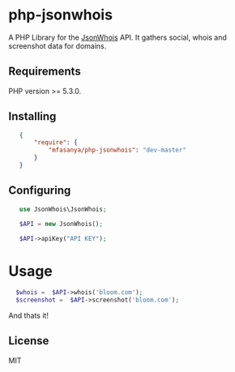 # php-jsonwhois

A PHP Library for the [JsonWhois](http://jsonwhois.com "JsonWhois") API. It gathers social, whois and screenshot data for domains.

## Requirements

PHP version >= 5.3.0.

## Installing

 ``` json
    {
        "require": {
            "mfasanya/php-jsonwhois": "dev-master"
        }
    }
 ```
## Configuring

 ``` php
    use JsonWhois\JsonWhois;

    $API = new JsonWhois();

    $API->apiKey("API KEY");
 ```
# Usage

  ``` php
    $whois =  $API->whois('bloom.com');
    $screenshot =  $API->screenshot('bloom.com');
   ```

And thats it!

## License

MIT